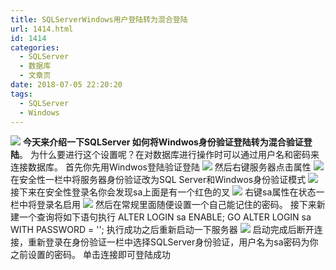 ```yaml
---
title: SQLServerWindows用户登陆转为混合登陆
url: 1414.html
id: 1414
categories:
  - SQLServer
  - 数据库
  - 文章页
date: 2018-07-05 22:20:20
tags:
  - SQLServer
  - Windows
---
```


![](http://47.100.4.8/wp-content/uploads/2018/06/QQ图片20180621230739.png) **今天来介绍一下SQLServer 如何将Windwos身份验证登陆转为混合验证登陆**。 为什么要进行这个设置呢？在对数据库进行操作时可以通过用户名和密码来连接数据库。 首先你先用Windwos登陆验证登陆 ![](http://47.100.4.8/wp-content/uploads/2018/07/1-2.png) 然后右键服务器点击属性 ![](http://47.100.4.8/wp-content/uploads/2018/07/2.png) 在安全性一栏中将服务器身份验证改为SQL Server和Windwos身份验证模式 ![](http://47.100.4.8/wp-content/uploads/2018/07/3.png) 接下来在安全性登录名你会发现sa上面是有一个红色的叉 ![](http://47.100.4.8/wp-content/uploads/2018/07/4.png) 右键sa属性在状态一栏中将登录名启用 ![](http://47.100.4.8/wp-content/uploads/2018/07/5.png) 然后在常规里面随便设置一个自己能记住的密码。 接下来新建一个查询将如下语句执行 ALTER LOGIN sa ENABLE; GO ALTER LOGIN sa WITH PASSWORD = '<enterStrongPasswordHere>'; 执行成功之后重新启动一下服务器 ![](http://47.100.4.8/wp-content/uploads/2018/07/6.png) 启动完成后断开连接，重新登录在身份验证一栏中选择SQLServer身份验证，用户名为sa密码为你之前设置的密码。 单击连接即可登陆成功